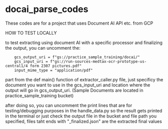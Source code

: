 # docai_parse_codes
These codes are for a project that uses Document AI API etc. from GCP 



HOW TO TEST LOCALLY

  to test extracting using document AI with a specific processor and finalizing the output, you can uncomment the:
  
        gcs_output_uri = f"gs://practice_sample_training/docai/"                  
        gcs_input_uri = f"gs://run-sources-medtax-ocr-prototype-us-central1/4 form 2307 pictures.pdf"
        input_mime_type = "application/pdf"
  
  part from the def main() function of extractor_caller.py file, just specificy the document you want to use in the gcs_input_uri and 
  location where the output will go in gcs_output_uri. 
  (Sample Documents are located in practice_sample_training bucket)

  after doing so, you can uncomment the print lines that are for testing/debugging purposes in the handle_data.py
  so the result gets printed in the terminal or just check the output file in the bucket and file path you specified,
  files taht ends with "_finalized.json" are the extracted final values
